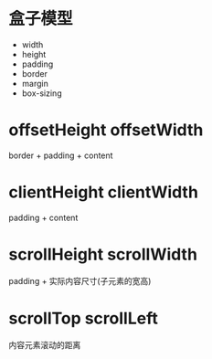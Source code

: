 # 盒子模型

- width
- height
- padding
- border
- margin
- box-sizing

# offsetHeight offsetWidth

border + padding + content

# clientHeight clientWidth

padding + content

# scrollHeight scrollWidth

padding + 实际内容尺寸(子元素的宽高)

# scrollTop scrollLeft

内容元素滚动的距离